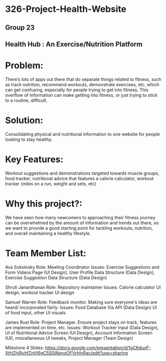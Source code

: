 # 326-Project-Health-Website




## Group 23
## Health Hub : An Exercise/Nutrition Platform


# Problem: 
There’s lots of apps out there that do separate things related to fitness, such as track nutrition, recommend workouts, demonstrate exercises, etc. which can get confusing, especially for people trying to get into fitness. This overflow of information can make getting into fitness, or just trying to stick to a routine, difficult.
# Solution: 
Consolidating physical and nutritional information to one website for people looking to stay healthy.
# Key Features:
Workout suggestions and demonstrations targeted towards muscle groups, food tracker, nutritional advice that features a calorie calculator, workout tracker (miles on a run, weight and sets, etc)
# Why this project?: 
We have seen how many newcomers to approaching their fitness journey can be overwhelmed by the amount of information and trends out there, so we want to provide a good starting point for tackling workouts, nutrition, and overall maintaining a healthy lifestyle. 

# Team Member List:
Ava Sokolosky
Role: Meeting Coordinator
Issues: Exercise Suggestions and Form Videos Page (UI Design), User Profile Data Structure (Data Design), Exercise Suggestion Data Structure (Data Design)

Shruti Janardhanan
Role: Repository maintainer
Issues: Calorie calculator UI design, workout tracker UI design

Samuel Warren
Role: Feedback monitor. Making sure everyone's ideas are heard/ incorporated fairly.
Issues: Food Database Via API (Data Design) UI of food input, other UI visuals

James Rust
Role: Project Manager. Ensure project stays on track, features are implemented on time, etc.
Issues: Workout Tracker Input (Data Design), UI of Nutritional Advice Screen (UI Design), Account Information Screen (UI), miscellaneous UI tweaks, Project Manager (Team Design)

Milestone 4 Slides: https://docs.google.com/presentation/d/1gCKduxF-XtHZhiRvhfZnVI6gC5S0jNqvoOFVrhlnRac/edit?usp=sharing
